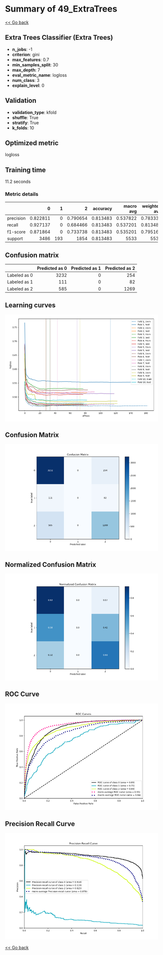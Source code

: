 # Summary of 49_ExtraTrees

[<< Go back](../README.md)


## Extra Trees Classifier (Extra Trees)
- **n_jobs**: -1
- **criterion**: gini
- **max_features**: 0.7
- **min_samples_split**: 30
- **max_depth**: 7
- **eval_metric_name**: logloss
- **num_class**: 3
- **explain_level**: 0

## Validation
 - **validation_type**: kfold
 - **shuffle**: True
 - **stratify**: True
 - **k_folds**: 10

## Optimized metric
logloss

## Training time

11.2 seconds

### Metric details
|           |           0 |   1 |           2 |   accuracy |   macro avg |   weighted avg |   logloss |
|:----------|------------:|----:|------------:|-----------:|------------:|---------------:|----------:|
| precision |    0.822811 |   0 |    0.790654 |   0.813483 |    0.537822 |       0.783335 |  0.508562 |
| recall    |    0.927137 |   0 |    0.684466 |   0.813483 |    0.537201 |       0.813483 |  0.508562 |
| f1-score  |    0.871864 |   0 |    0.733738 |   0.813483 |    0.535201 |       0.795169 |  0.508562 |
| support   | 3486        | 193 | 1854        |   0.813483 | 5533        |    5533        |  0.508562 |


## Confusion matrix
|              |   Predicted as 0 |   Predicted as 1 |   Predicted as 2 |
|:-------------|-----------------:|-----------------:|-----------------:|
| Labeled as 0 |             3232 |                0 |              254 |
| Labeled as 1 |              111 |                0 |               82 |
| Labeled as 2 |              585 |                0 |             1269 |

## Learning curves
![Learning curves](learning_curves.png)
## Confusion Matrix

![Confusion Matrix](confusion_matrix.png)


## Normalized Confusion Matrix

![Normalized Confusion Matrix](confusion_matrix_normalized.png)


## ROC Curve

![ROC Curve](roc_curve.png)


## Precision Recall Curve

![Precision Recall Curve](precision_recall_curve.png)



[<< Go back](../README.md)
